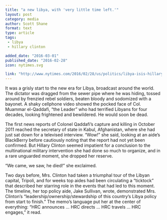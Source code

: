 ```yaml
---
title: "a new libya, with 'very little time left.'"
layout: post
category: media
author: Scott Shane 
format: text
type: article
tags: 
 - libya
 - hillary clinton

added_date: "2016-03-01"
published_date: "2016-02-28"
icon: nytimes.svg

link: "http://www.nytimes.com/2016/02/28/us/politics/libya-isis-hillary-clinton.html"
---
```


It was a grisly start to the new era for Libya, broadcast around the world. The dictator was dragged from the sewer pipe where he was hiding, tossed around by frenzied rebel soldiers, beaten bloody and sodomized with a bayonet. A shaky cellphone video showed the pocked face of Col. Muammar el-Qaddafi, “the Leader” who had terrified Libyans for four decades, looking frightened and bewildered. He would soon be dead.

The first news reports of Colonel Qaddafi’s capture and killing in October 2011 reached the secretary of state in Kabul, Afghanistan, where she had just sat down for a televised interview. “Wow!” she said, looking at an aide’s BlackBerry before cautiously noting that the report had not yet been confirmed. But Hillary Clinton seemed impatient for a conclusion to the multinational military intervention she had done so much to organize, and in a rare unguarded moment, she dropped her reserve.

“We came, we saw, he died!” she exclaimed.

Two days before, Mrs. Clinton had taken a triumphal tour of the Libyan capital, Tripoli, and for weeks top aides had been circulating a “ticktock” that described her starring role in the events that had led to this moment. The timeline, her top policy aide, Jake Sullivan, wrote, demonstrated Mrs. Clinton’s “leadership/ownership/stewardship of this country’s Libya policy from start to finish.” The memo’s language put her at the center of everything: “HRC announces … HRC directs … HRC travels … HRC engages,” it read.
